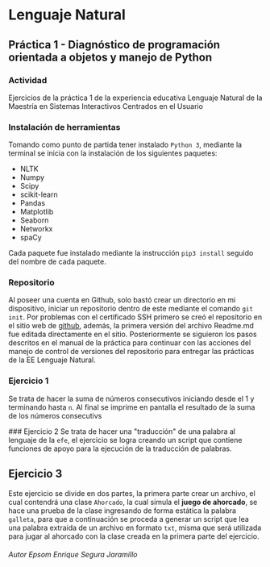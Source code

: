 # Lenguaje Natural
## Práctica 1 - Diagnóstico de programación orientada a objetos y manejo de Python

### Actividad
Ejercicios de la práctica 1 de la experiencia educativa Lenguaje Natural de la Maestría en Sistemas Interactivos Centrados en el Usuario

### Instalación de herramientas
Tomando como punto de partida tener instalado `Python 3`, mediante la terminal se inicia con la instalación de los siguientes paquetes:

- NLTK
- Numpy
- Scipy
- scikit-learn
- Pandas
- Matplotlib
- Seaborn
- Networkx
- spaCy

Cada paquete fue instalado mediante la instrucción `pip3 install` seguido del nombre de cada paquete.

### Repositorio
Al poseer una cuenta en Github, solo bastó crear un directorio en mi dispositivo, iniciar un repositorio dentro de este mediante el comando `git init`. Por problemas con el certificado SSH primero se creó el repositorio en el sitio web de [github](https://github.com), además, la primera versión del archivo Readme.md fue editada directamente en el sitio.
Posteriormente se siguieron los pasos descritos en el manual de la práctica para continuar con las acciones del manejo de control de versiones del repositorio para entregar las prácticas de la EE Lenguaje Natural.

### Ejercicio 1
Se trata de hacer la suma de números consecutivos iniciando desde el 1 y terminando hasta `n`. Al final se imprime en pantalla el resultado de la suma de los números consecutivs

### Ejercicio 2
Se trata de hacer una "traducción" de una palabra al lenguaje de la `efe`, el ejercicio se logra creando un script que contiene funciones de apoyo para la ejecución de la traducción de palabras.

## Ejercicio 3
Este ejercicio se divide en dos partes, la primera parte crear un archivo, el cual contendrá una clase `Ahorcado`, la cual simula el **juego de ahorcado**, se hace una prueba de la clase ingresando de forma estática la palabra `galleta`, para que a continuación se proceda a generar un script que lea una palabra extraida de un archivo en formato `txt`, misma que será utilizada para jugar al ahorcado con la clase creada en la primera parte del ejercicio.


###### Autor Epsom Enrique Segura Jaramillo